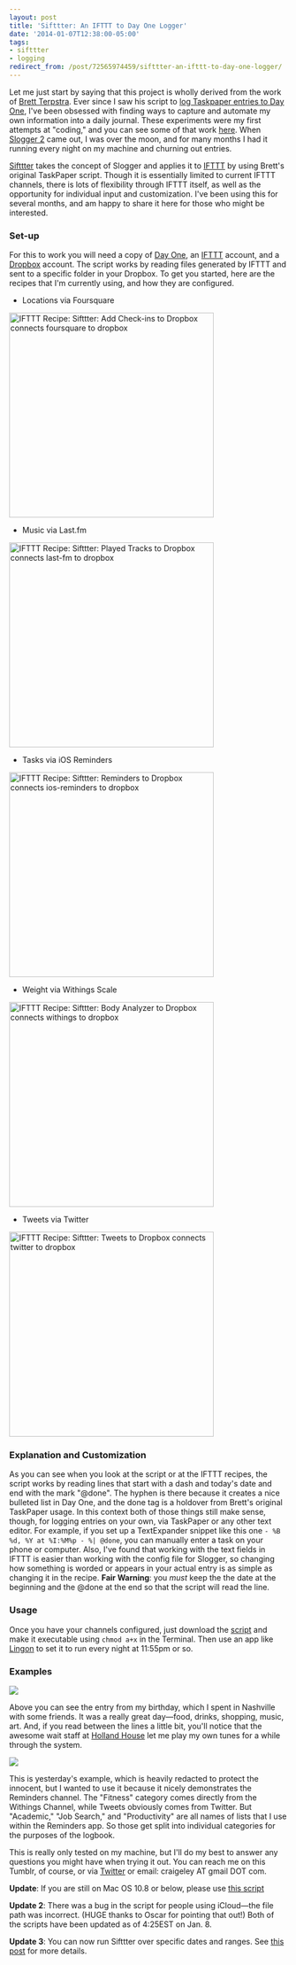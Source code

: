 ```yaml
---
layout: post
title: 'Sifttter: An IFTTT to Day One Logger'
date: '2014-01-07T12:38:00-05:00'
tags:
- sifttter
- logging
redirect_from: /post/72565974459/sifttter-an-ifttt-to-day-one-logger/
---
```


Let me just start by saying that this project is wholly derived from the work of [Brett Terpstra](http://brettterpstra.com/). Ever since I saw his script to [log Taskpaper entries to Day One](http://brettterpstra.com/2012/02/25/automating-taskpaper-to-day-one-logs/), I've been obsessed with finding ways to capture and automate my own information into a daily journal. These experiments were my first attempts at "coding," and you can see some of that work [here](http://craigeley.com/tagged/logging). When [Slogger 2](http://ttscoff.github.io/Slogger/) came out, I was over the moon, and for many months I had it running every night on my machine and churning out entries.

[Sifttter](https://gist.github.com/craigeley/8301817) takes the concept of Slogger and applies it to [IFTTT](https://ifttt.com/) by using Brett's original TaskPaper script. Though it is essentially limited to current IFTTT channels, there is lots of flexibility through IFTTT itself, as well as the opportunity for individual input and customization. I've been using this for several months, and am happy to share it here for those who might be interested.

### Set-up

For this to work you will need a copy of [Day One](http://dayoneapp.com/), an [IFTTT](https://ifttt.com/) account, and a [Dropbox](https://www.dropbox.com/) account. The script works by reading files generated by IFTTT and sent to a specific folder in your Dropbox. To get you started, here are the recipes that I'm currently using, and how they are configured.

-   Locations via Foursquare

<a href="https://ifttt.com/view_embed_recipe/138672-sifttter-add-check-ins-to-dropbox" target = "_blank" class="embed_recipe embed_recipe-l_34" id= "embed_recipe-138672"><img src= 'https://ifttt.com/recipe_embed_img/138672' alt="IFTTT Recipe: Sifttter: Add Check-ins to Dropbox connects foursquare to dropbox" width="370px" style="max-width:100%"/></a><script async type="text/javascript" src= "//ifttt.com/assets/embed_recipe.js"></script>

-   Music via Last.fm

<a href="https://ifttt.com/view_embed_recipe/138673-sifttter-played-tracks-to-dropbox" target = "_blank" class="embed_recipe embed_recipe-l_34" id= "embed_recipe-138673"><img src= 'https://ifttt.com/recipe_embed_img/138673' alt="IFTTT Recipe: Sifttter: Played Tracks to Dropbox connects last-fm to dropbox" width="370px" style="max-width:100%"/></a><script async type="text/javascript" src= "//ifttt.com/assets/embed_recipe.js"></script>

-   Tasks via iOS Reminders

<a href="https://ifttt.com/view_embed_recipe/138671-sifttter-reminders-to-dropbox" target = "_blank" class="embed_recipe embed_recipe-l_30" id= "embed_recipe-138671"><img src= 'https://ifttt.com/recipe_embed_img/138671' alt="IFTTT Recipe: Sifttter: Reminders to Dropbox connects ios-reminders to dropbox" width="370px" style="max-width:100%"/></a><script async type="text/javascript" src= "//ifttt.com/assets/embed_recipe.js"></script>

-   Weight via Withings Scale

<a href="https://ifttt.com/view_embed_recipe/138658-sifttter-body-analyzer-to-dropbox" target = "_blank" class="embed_recipe embed_recipe-l_34" id= "embed_recipe-138658"><img src= 'https://ifttt.com/recipe_embed_img/138658' alt="IFTTT Recipe: Sifttter: Body Analyzer to Dropbox connects withings to dropbox" width="370px" style="max-width:100%"/></a><script async type="text/javascript" src= "//ifttt.com/assets/embed_recipe.js"></script>

-   Tweets via Twitter

<a href="https://ifttt.com/view_embed_recipe/138670-sifttter-tweets-to-dropbox" target = "_blank" class="embed_recipe embed_recipe-l_27" id= "embed_recipe-138670"><img src= 'https://ifttt.com/recipe_embed_img/138670' alt="IFTTT Recipe: Sifttter: Tweets to Dropbox connects twitter to dropbox" width="370px" style="max-width:100%"/></a><script async type="text/javascript" src= "//ifttt.com/assets/embed_recipe.js"></script>

### Explanation and Customization

As you can see when you look at the script or at the IFTTT recipes, the script works by reading lines that start with a dash and today's date and end with the mark "@done". The hyphen is there because it creates a nice bulleted list in Day One, and the done tag is a holdover from Brett's original TaskPaper usage. In this context both of those things still make sense, though, for logging entries on your own, via TaskPaper or any other text editor. For example, if you set up a TextExpander snippet like this one `- %B %d, %Y at %I:%M%p - %| @done`, you can manually enter a task on your phone or computer. Also, I've found that working with the text fields in IFTTT is easier than working with the config file for Slogger, so changing how something is worded or appears in your actual entry is as simple as changing it in the recipe. **Fair Warning**: you *must* keep the the date at the beginning and the @done at the end so that the script will read the line.

### Usage

Once you have your channels configured, just download the [script](https://gist.github.com/craigeley/8301817) and make it executable using `chmod a+x` in the Terminal. Then use an app like [Lingon](https://itunes.apple.com/us/app/lingon-3/id450201424?mt=12) to set it to run every night at 11:55pm or so.

### Examples

![](http://d.pr/XJUk+)

Above you can see the entry from my birthday, which I spent in Nashville with some friends. It was a really great day—food, drinks, shopping, music, art. And, if you read between the lines a little bit, you'll notice that the awesome wait staff at [Holland House](http://www.hollandhousebarandrefuge.com/) let me play my own tunes for a while through the system.

![](http://d.pr/835H+)

This is yesterday's example, which is heavily redacted to protect the innocent, but I wanted to use it because it nicely demonstrates the Reminders channel. The "Fitness" category comes directly from the Withings Channel, while Tweets obviously comes from Twitter. But "Academic," "Job Search," and "Productivity" are all names of lists that I use within the Reminders app. So those get split into individual categories for the purposes of the logbook.

This is really only tested on my machine, but I'll do my best to answer any questions you might have when trying it out. You can reach me on this Tumblr, of course, or via [Twitter](https://twitter.com/craigeley) or email: craigeley AT gmail DOT com.

**Update**: If you are still on Mac OS 10.8 or below, please use [this script](https://gist.github.com/craigeley/8322805)

**Update 2**: There was a bug in the script for people using iCloud—the file path was incorrect. (HUGE thanks to Oscar for pointing that out!) Both of the scripts have been updated as of 4:25EST on Jan. 8.

**Update 3**: You can now run Sifttter over specific dates and ranges. See [this post](http://craigeley.com/post/77908985251/sifttter-update-the-date-update) for more details.
